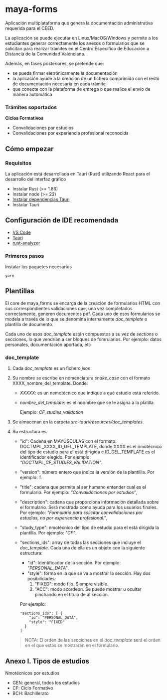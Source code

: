 # maya-forms

Aplicación multiplataforma que genera la documentación administrativa requerida para el CEED.

La aplicación se puede ejecutar en Linux/MacOS/Windows y permite a los estudiantes generar correctamente los anexos o formularios que se solicitan para realizar trámites en el Centro Especifico de Educación a Distancia de la Comunidad Valenciana.

Además, en fases posteriores, se pretende que:
 * se pueda firmar eletrónicamente la documentación
 * la aplicación ayude a la creación de un fichero comprimido con el resto de documentación necesaria en cada trámite
 * que conecte con la plataforma de entrega o que realice el envio de manera automática

### Trámites soportados

**Ciclos Formativos**
 
  * Convalidaciones por estudios 
  * Convalidaciones por experiencia profesional reconocida

## Cómo empezar


### Requisitos

La aplicación está desarrollada en Tauri (Rust) utilizando React para el desarrollo del interfaz gráfico

  - Instalar Rust (>= 1.86)
  - Instalar node (>= 22)
  - [Instalar dependencias Tauri](https://v2.tauri.app/es/start/prerequisites/)
  - Instalar Tauri

## Configuración de IDE recomendada

  - [VS Code](https://code.visualstudio.com/)
  - [Tauri](https://marketplace.visualstudio.com/items?itemName=tauri-apps.tauri-vscode)
  - [rust-analyzer](https://marketplace.visualstudio.com/items?itemName=rust-lang.rust-analyzer)

### Primeros pasos

Instalar los paquetes necesarios

```yarn```

##  Plantillas

El core de maya_forms se encarga de la creación de formularios HTML con sus correspondientes validaciones que, una vez completados correctamente, generen documentos pdf. Cada uno de esos formularios se modela a través de lo que se denomina internamente _doc_template_ o plantilla de documento.

Cada uno de esos _doc_template_ están compuestos a su vez de _sections_ o secciones, lo que vendrían a ser bloques de fomrularios. Por ejemplo: datos personales, documentación aportada, etc

### doc_template

 1. Cada _doc_template_ es un fichero _json_.
 2. Su nombre se escribe en nomenclatura _snake_case_ con el formato XXXX_nombre_del_template. Donde:

    * _XXXXX_: es un nemotécnico que indique a qué estudio está referido.
    * _nombre_del_template_: es el noombre que se le asigna a la platilla.

      Ejemplo: _CF_studies_validation_
    
  3. Se almacenan en la carpeta _src-tauri/resources/doc_templates_.

  4. Su estructura es:

        - "id": Cadena en MAYÚSCULAS con el formato: DOCTMPL_XXXX_ID_DEL_TEMPLATE, donde XXXX es el nmotécnico del tipo de estudio para el está dirigida e ID_DEL_TEMPLATE es el identificador elegido. Por ejemplo: _"DOCTMPL_CF_STUDIES_VALIDATION"_.

        - "version": número entero que indica la versión de la plantillla. Por ejemplo: _1_.

        - "title": cadena que permite al ser humano entender cual es el formulario. Por ejemplo: _"Convalidaciones por estudios"_,

        - "description": cadena que proporciona información detallada sobre el formulario. Será mostrada como ayuda para los usuarios finales. Por ejemplo: _"Formulario para solicitar convalidaciones por estudios, no por experiencia profesional."_,

        - "study_type": nmotécnico del tipo de estudio para el está dirigida la plantilla. Por ejemplo: _"CF"_.
  
        - "sections_ids": array de todas las secciones que incluye el _doc_template_. Cada una de ella es un objeto con la siguiente estructura:
   
          * "id": Identificador de la sección. Por ejemplo: _"PERSONAL_DATA"_.
          * "style": forma en la que se va a mostrar la sección. Hay dos posibilidades:
            1. "FIXED": modo fijo. Siempre visible.
            2. "ACC": modo acordeon. Se puede mostrar u ocultar pinchando en el título de al sección.

          Por ejemplo: 
          ```
          "sections_ids": [ {
              "id": "PERSONAL_DATA",
              "style": "FIXED"
            }
          ]
          ```

      > NOTA: El orden de las secciones en el _doc_template_ será el orden en el que estás se mostrarán en el formulario.

## Anexo I. Tipos de estudios

Nmotécnicos por estudios

  * GEN: general, todos los estudios
  * CF: Ciclo Formativo
  * BCH: Bachillerato


